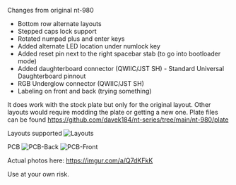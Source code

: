 
Changes from original nt-980
* Bottom row alternate layouts
* Stepped caps lock support
* Rotated numpad plus and enter keys
* Added alternate LED location under numlock key
* Added reset pin next to the right spacebar stab (to go into bootloader mode)
* Added daughterboard connector (QWIIC/JST SH) - Standard Universal Daughterboard pinnout
* RGB Underglow connector (QWIIC/JST SH)
* Labeling on front and back (trying something)

It does work with the stock plate but only for the original layout.  Other layouts would require modding the plate or getting a new one.  Plate files can be found https://github.com/davek184/nt-series/tree/main/nt-980/plate

Layouts supported
![Layouts](https://i.imgur.com/GH6EuRG.png)

PCB
![PCB-Back](https://i.imgur.com/86oj3Af.png)
![PCB-Front](https://i.imgur.com/tyPyVWz.png)

Actual photos here: https://imgur.com/a/Q7dKFkK

Use at your own risk.

